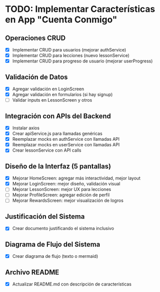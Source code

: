 # TODO: Implementar Características en App "Cuenta Conmigo"

## Operaciones CRUD
- [x] Implementar CRUD para usuarios (mejorar authService)
- [x] Implementar CRUD para lecciones (nuevo lessonService)
- [x] Implementar CRUD para progreso de usuario (mejorar userProgress)

## Validación de Datos
- [x] Agregar validación en LoginScreen
- [x] Agregar validación en formularios (si hay signup)
- [ ] Validar inputs en LessonScreen y otros

## Integración con APIs del Backend
- [x] Instalar axios
- [x] Crear apiService.js para llamadas genéricas
- [x] Reemplazar mocks en authService con llamadas API
- [x] Reemplazar mocks en userService con llamadas API
- [x] Crear lessonService con API calls

## Diseño de la Interfaz (5 pantallas)
- [x] Mejorar HomeScreen: agregar más interactividad, mejor layout
- [x] Mejorar LoginScreen: mejor diseño, validación visual
- [ ] Mejorar LessonScreen: mejor UX para lecciones
- [ ] Mejorar ProfileScreen: agregar edición de perfil
- [ ] Mejorar RewardsScreen: mejor visualización de logros

## Justificación del Sistema
- [x] Crear documento justificando el sistema inclusivo

## Diagrama de Flujo del Sistema
- [x] Crear diagrama de flujo (texto o mermaid)

## Archivo README
- [x] Actualizar README.md con descripción de características
